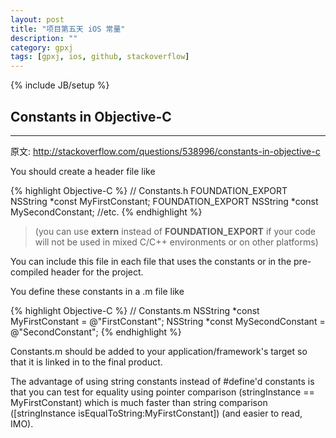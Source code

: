 ```yaml
---
layout: post
title: "项目第五天 iOS 常量"
description: ""
category: gpxj
tags: [gpxj, ios, github, stackoverflow]
---
```

{% include JB/setup %}

## Constants in Objective-C
---

原文: <http://stackoverflow.com/questions/538996/constants-in-objective-c>

You should create a header file like

{% highlight Objective-C %}
// Constants.h
FOUNDATION_EXPORT NSString *const MyFirstConstant;
FOUNDATION_EXPORT NSString *const MySecondConstant;
//etc.
{% endhighlight %}

> (you can use **extern** instead of **FOUNDATION_EXPORT** if your code will not be used in mixed C/C++ environments or on other platforms)

You can include this file in each file that uses the constants or in the pre-compiled header for the project.

You define these constants in a .m file like

{% highlight Objective-C %}
// Constants.m
NSString *const MyFirstConstant = @"FirstConstant";
NSString *const MySecondConstant = @"SecondConstant";
{% endhighlight %}

Constants.m should be added to your application/framework's target so that it is linked in to the final product.

The advantage of using string constants instead of #define'd constants is that you can test for equality using pointer comparison (stringInstance == MyFirstConstant) which is much faster than string comparison ([stringInstance isEqualToString:MyFirstConstant]) (and easier to read, IMO).
